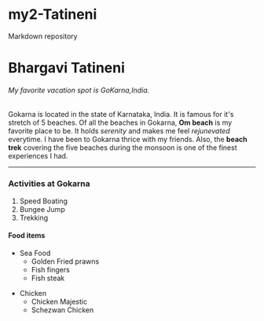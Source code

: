 # my2-Tatineni
Markdown repository

# Bhargavi Tatineni

###### My favorite vacation spot is GoKarna,India.

Gokarna is located in the state of Karnataka, India. It is famous for it's stretch of 5 beaches.
Of all the beaches in Gokarna, **Om beach** is my favorite place to be. It holds *serenity* and makes me feel _rejunevated_ everytime. I have been to Gokarna thrice with my friends. Also, the __beach trek__ covering the five beaches during the monsoon is one of the finest experiences I had.

----

### Activities at Gokarna
1. Speed Boating
2. Bungee Jump
3. Trekking

#### Food items
* Sea Food
    - Golden Fried prawns
    - Fish fingers
    - Fish steak
- Chicken
    + Chicken Majestic
    + Schezwan Chicken




